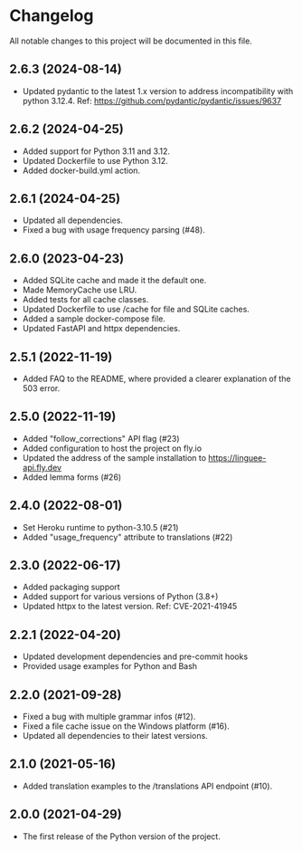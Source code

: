 # Changelog

All notable changes to this project will be documented in this file.

## 2.6.3 (2024-08-14)

- Updated pydantic to the latest 1.x version to address incompatibility with python 3.12.4. Ref: https://github.com/pydantic/pydantic/issues/9637

## 2.6.2 (2024-04-25)

- Added support for Python 3.11 and 3.12.
- Updated Dockerfile to use Python 3.12.
- Added docker-build.yml action.

## 2.6.1 (2024-04-25)

- Updated all dependencies.
- Fixed a bug with usage frequency parsing (#48).

## 2.6.0 (2023-04-23)

- Added SQLite cache and made it the default one.
- Made MemoryCache use LRU.
- Added tests for all cache classes.
- Updated Dockerfile to use /cache for file and SQLite caches.
- Added a sample docker-compose file.
- Updated FastAPI and httpx dependencies.

## 2.5.1 (2022-11-19)

- Added FAQ to the README, where provided a clearer explanation of the 503 error.

## 2.5.0 (2022-11-19)

- Added "follow_corrections" API flag (#23)
- Added configuration to host the project on fly.io
- Updated the address of the sample installation to https://linguee-api.fly.dev
- Added lemma forms (#26)

## 2.4.0 (2022-08-01)

- Set Heroku runtime to python-3.10.5 (#21)
- Added "usage_frequency" attribute to translations (#22)

## 2.3.0 (2022-06-17)

- Added packaging support
- Added support for various versions of Python (3.8+)
- Updated httpx to the latest version. Ref: CVE-2021-41945

## 2.2.1 (2022-04-20)

- Updated development dependencies and pre-commit hooks
- Provided usage examples for Python and Bash

## 2.2.0 (2021-09-28)

- Fixed a bug with multiple grammar infos (#12).
- Fixed a file cache issue on the Windows platform (#16).
- Updated all dependencies to their latest versions.

## 2.1.0 (2021-05-16)

- Added translation examples to the /translations API endpoint (#10).

## 2.0.0 (2021-04-29)

- The first release of the Python version of the project.
